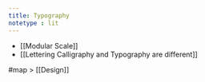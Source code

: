 ```yaml
---
title: Typography
notetype : lit
---
```


- [[Modular Scale]]
- [[Lettering Calligraphy and Typography are different]]

#map > [[Design]]